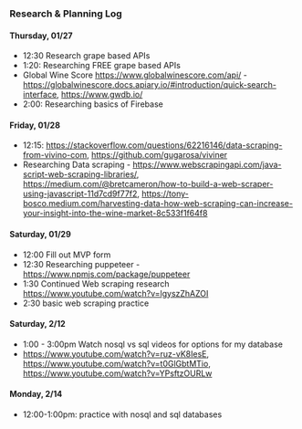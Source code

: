 ### Research & Planning Log
#### Thursday, 01/27
* 12:30 Research grape based APIs
* 1:20: Researching FREE grape based APIs
* Global Wine Score https://www.globalwinescore.com/api/ - https://globalwinescore.docs.apiary.io/#introduction/quick-search-interface, https://www.gwdb.io/
* 2:00: Researching basics of Firebase

#### Friday, 01/28
* 12:15: https://stackoverflow.com/questions/62216146/data-scraping-from-vivino-com, https://github.com/gugarosa/viviner
* Researching Data scraping - https://www.webscrapingapi.com/java-script-web-scraping-libraries/, https://medium.com/@bretcameron/how-to-build-a-web-scraper-using-javascript-11d7cd9f77f2, https://tony-bosco.medium.com/harvesting-data-how-web-scraping-can-increase-your-insight-into-the-wine-market-8c533f1f64f8

#### Saturday, 01/29
* 12:00 Fill out MVP form
* 12:30 Researching puppeteer - https://www.npmjs.com/package/puppeteer
* 1:30 Continued Web scraping research https://www.youtube.com/watch?v=lgyszZhAZOI
* 2:30 basic web scraping practice

#### Saturday, 2/12
* 1:00 - 3:00pm Watch nosql vs sql videos for options for my database 
* https://www.youtube.com/watch?v=ruz-vK8IesE, https://www.youtube.com/watch?v=t0GlGbtMTio,
https://www.youtube.com/watch?v=YPsftzOURLw

#### Monday, 2/14
* 12:00-1:00pm: practice with nosql and sql databases
